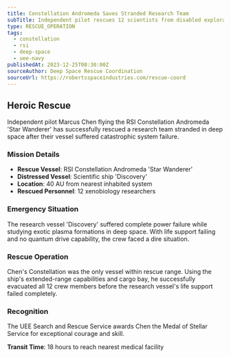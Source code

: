 ```yaml
---
title: Constellation Andromeda Saves Stranded Research Team
subTitle: Independent pilot rescues 12 scientists from disabled exploration vessel
type: RESCUE_OPERATION
tags:
  - constellation
  - rsi
  - deep-space
  - uee-navy
publishedAt: 2023-12-25T08:30:00Z
sourceAuthor: Deep Space Rescue Coordination
sourceUrl: https://robertsspaceindustries.com/rescue-coord
---
```


## Heroic Rescue

Independent pilot Marcus Chen flying the RSI Constellation Andromeda 'Star Wanderer' has successfully rescued a research team stranded in deep space after their vessel suffered catastrophic system failure.

### Mission Details
- **Rescue Vessel**: RSI Constellation Andromeda 'Star Wanderer'
- **Distressed Vessel**: Scientific ship 'Discovery'
- **Location**: 40 AU from nearest inhabited system
- **Rescued Personnel**: 12 xenobiology researchers

### Emergency Situation
The research vessel 'Discovery' suffered complete power failure while studying exotic plasma formations in deep space. With life support failing and no quantum drive capability, the crew faced a dire situation.

### Rescue Operation
Chen's Constellation was the only vessel within rescue range. Using the ship's extended-range capabilities and cargo bay, he successfully evacuated all 12 crew members before the research vessel's life support failed completely.

### Recognition
The UEE Search and Rescue Service awards Chen the Medal of Stellar Service for exceptional courage and skill.

**Transit Time**: 18 hours to reach nearest medical facility